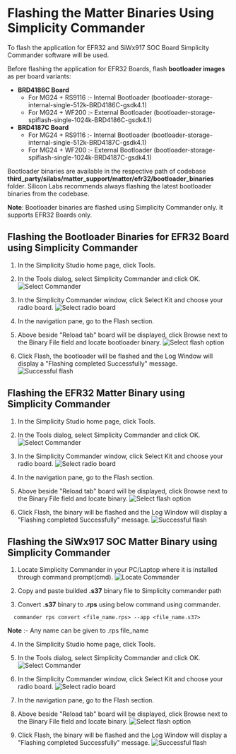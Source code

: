 # Flashing the Matter Binaries Using Simplicity Commander

To flash the application for EFR32 and SiWx917 SOC Board Simplicity Commander software will be used.

Before flashing the application for EFR32 Boards, flash **bootloader images** as per board variants:

- **BRD4186C Board**
  - For MG24 + RS9116 :- Internal Bootloader (bootloader-storage-internal-single-512k-BRD4186C-gsdk4.1)
  - For MG24 + WF200 :- External Bootloader (bootloader-storage-spiflash-single-1024k-BRD4186C-gsdk4.1)
- **BRD4187C Board**
  - For MG24 + RS9116 :- Internal Bootloader (bootloader-storage-internal-single-512k-BRD4187C-gsdk4.1)
  - For MG24 + WF200 :- External Bootloader (bootloader-storage-spiflash-single-1024k-BRD4187C-gsdk4.1)

Bootloader binaries are available in the respective path of codebase **third_party/silabs/matter_support/matter/efr32/bootloader_binaries** folder. Silicon Labs recommends always flashing the latest bootloader binaries from the codebase.

**Note**: Bootloader binaries are flashed using Simplicity Commander only. It supports EFR32 Boards only.

## Flashing the Bootloader Binaries for EFR32 Board using Simplicity Commander

1. In the Simplicity Studio home page, click Tools.

2. In the Tools dialog, select Simplicity Commander and click OK.
![Select Commander](./images/select-commander.png)

3. In the Simplicity Commander window, click Select Kit and choose your radio board.
![Select radio board](./images/commander-select-board.png)

4. In the navigation pane, go to the Flash section.

5. Above beside "Reload tab" board will be displayed, click Browse next to the Binary File field and locate bootloader binary.
![Select flash option](./images/select-flash-option-efr32-commander.png)

6. Click Flash, the bootloader will be flashed and the Log Window will display a "Flashing completed Successfully" message.
![Successful flash](./images/simplicity-commander-flash-bootloader.png)

## Flashing the EFR32 Matter Binary using Simplicity Commander

1. In the Simplicity Studio home page, click Tools.
   
2. In the Tools dialog, select Simplicity Commander and click OK.
![Select Commander](./images/select-commander.png)

3. In the Simplicity Commander window, click Select Kit and choose your radio board.
![Select radio board](./images/commander-select-board.png)

4. In the navigation pane, go to the Flash section.
   
5. Above beside "Reload tab" board will be displayed, click Browse next to the Binary File field and locate binary.
![Select flash option](./images/select-flash-option-efr32-commander.png)

6. Click Flash, the binary will be flashed and the Log Window will display a "Flashing completed Successfully" message.
![Successful flash](./images/commander-flash-success-efr32.png)


## Flashing the SiWx917 SOC Matter Binary using Simplicity Commander
1. Locate Simplicity Commander in your PC/Laptop where it is installed through command prompt(cmd).
![Locate Commander](./images/locate-commander.png)

2. Copy and paste builded **.s37** binary file to Simplicity commander path

3. Convert **.s37** binary to **.rps** using below command using commander.
```shell
  commander rps convert <file_name.rps> --app <file_name.s37>
```
**Note** :- Any name can be given to .rps file_name

4. In the Simplicity Studio home page, click Tools.
   
5. In the Tools dialog, select Simplicity Commander and click OK.
![Select Commander](./images/select-commander.png)

6. In the Simplicity Commander window, click Select Kit and choose your radio board.
![Select radio board](./images/commander-select-board.png)

7. In the navigation pane, go to the Flash section.

8. Above beside "Reload tab" board will be displayed, click Browse next to the Binary File field and locate binary.
![Select flash option](./images/select-flash-option-soc-commander.png)

9. Click Flash, the binary will be flashed and the Log Window will display a "Flashing completed Successfully" message.
![Successful flash](./images/commander-flash-success-soc.png)